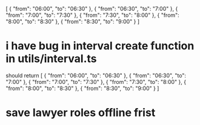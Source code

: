 [
    {
        "from": "06:00",
        "to": "06:30"
    },
    {
        "from": "06:30",
        "to": "7:00"
    },
    {
        "from": "7:00",
        "to": "7:30"
    },
    {
        "from": "7:30",
        "to": "8:00"
    },
    {
        "from": "8:00",
        "to": "8:30"
    },
    {
        "from": "8:30",
        "to": "9:00"
    }
]


# i have bug in interval create function in utils/interval.ts

should return [
    {
        "from": "06:00",
        "to": "06:30"
    },
    {
        "from": "06:30",
        "to": "7:00"
    },
    {
        "from": "7:00",
        "to": "7:30"
    },
    {
        "from": "7:30",
        "to": "8:00"
    },
    {
        "from": "8:00",
        "to": "8:30"
    },
    {
        "from": "8:30",
        "to": "9:00"
    }
]





# save lawyer roles offline frist 

